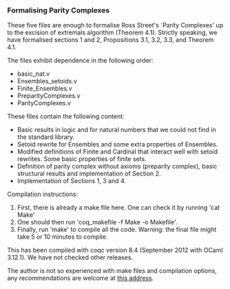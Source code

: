 
### Formalising Parity Complexes

These five files are enough to formalise Ross Street's `Parity Complexes' up to the excision of extremals algorithm (Theorem 4.1).
Strictly speaking, we have formalised sections 1 and 2, Propositions 3.1, 3.2, 3.3, and Theorem 4.1.

The files exhibit dependence in the following order:
 - basic_nat.v 
 - Ensembles_setoids.v 
 - Finite_Ensembles.v 
 - PreparityComplexes.v 
 - ParityComplexes.v 

These files contain the following content:
 - Basic results in logic and for natural numbers that we could not find in the standard library.
 - Setoid rewrite for Ensembles and some extra properties of Ensembles.
 - Modified definitions of Finite and Cardinal that interact well with setoid rewrites. Some basic properties of finite sets.
 - Definition of parity complex without axioms (preparity complex), basic structural results and implementation of Section 2.
 - Implementation of Sections 1, 3 and 4.

Compilation instructions:

1. First, there is already a make file here. One can check it by running 'cat Make'
2. One should then run 'coq_makefile -f Make -o Makefile'.
3. Finally, run 'make' to compile all the code. Warning: the final file might take 5 or 10 minutes to compile.

This has been compiled with coqc version 8.4 (September 2012 with OCaml 3.12.1). We have not checked other releases.

The author is not so experienced with make files and compilation options, any recommendations are welcome at [this address](mailto:mitchell.alan.buckley@gmail.com).
 
